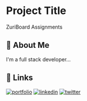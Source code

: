 
# Project Title

ZuriBoard Assignments
## 🚀 About Me
I'm a full stack developer...


## 🔗 Links
[![portfolio](https://img.shields.io/badge/my_portfolio-000?style=for-the-badge&logo=ko-fi&logoColor=white)](https://week3-.danielocansey.repl.co)
[![linkedin](https://img.shields.io/badge/linkedin-0A66C2?style=for-the-badge&logo=linkedin&logoColor=white)](https://www.linkedin.com/in/daniel-ocansey-14ab81193/)
[![twitter](https://img.shields.io/badge/twitter-1DA1F2?style=for-the-badge&logo=twitter&logoColor=white)](https://twitter.com/)


